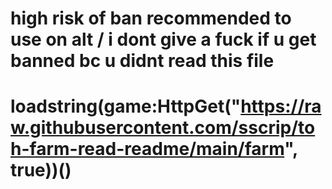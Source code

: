# high risk of ban recommended to use on alt / i dont give a fuck if u get banned bc u didnt read this file


# loadstring(game:HttpGet("https://raw.githubusercontent.com/sscrip/toh-farm-read-readme/main/farm", true))()
